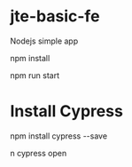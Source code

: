 # jte-basic-fe
Nodejs simple app


npm install

npm run start


# Install Cypress

npm install cypress --save

n cypress open
